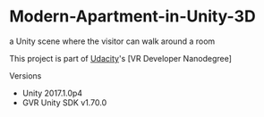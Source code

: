 # Modern-Apartment-in-Unity-3D
a Unity scene where the visitor can walk around a room

This project is part of [Udacity](https://www.udacity.com "Udacity - Be in demand")'s [VR Developer Nanodegree]

Versions
- Unity 2017.1.0p4
- GVR Unity SDK v1.70.0
